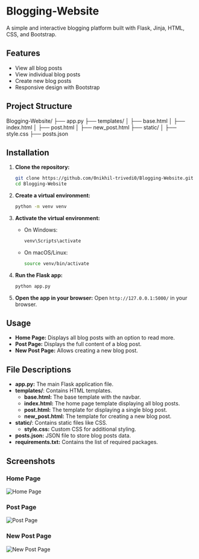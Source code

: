 # Blogging-Website

A simple and interactive blogging platform built with Flask, Jinja, HTML, CSS, and Bootstrap.

## Features

- View all blog posts
- View individual blog posts
- Create new blog posts
- Responsive design with Bootstrap

## Project Structure

Blogging-Website/
├── app.py
├── templates/
│ ├── base.html
│ ├── index.html
│ ├── post.html
│ ├── new_post.html
├── static/
│ ├── style.css
├── posts.json


## Installation

1. **Clone the repository:**
    ```bash
    git clone https://github.com/0nikhil-trivedi0/Blogging-Website.git
    cd Blogging-Website
    ```

2. **Create a virtual environment:**
    ```bash
    python -m venv venv
    ```

3. **Activate the virtual environment:**
    - On Windows:
        ```bash
        venv\Scripts\activate
        ```
    - On macOS/Linux:
        ```bash
        source venv/bin/activate
        ```
4. **Run the Flask app:**
    ```bash
    python app.py
    ```

5. **Open the app in your browser:**
    Open `http://127.0.0.1:5000/` in your browser.

## Usage

- **Home Page:** Displays all blog posts with an option to read more.
- **Post Page:** Displays the full content of a blog post.
- **New Post Page:** Allows creating a new blog post.

## File Descriptions

- **app.py:** The main Flask application file.
- **templates/**: Contains HTML templates.
    - **base.html:** The base template with the navbar.
    - **index.html:** The home page template displaying all blog posts.
    - **post.html:** The template for displaying a single blog post.
    - **new_post.html:** The template for creating a new blog post.
- **static/**: Contains static files like CSS.
    - **style.css:** Custom CSS for additional styling.
- **posts.json:** JSON file to store blog posts data.
- **requirements.txt:** Contains the list of required packages.

## Screenshots

### Home Page
![Home Page](https://github.com/0nikhil-trivedi0/Blogging-Website/screenshots/home_page.png)

### Post Page
![Post Page](https://github.com/0nikhil-trivedi0/Blogging-Website/screenshots/post_page.png)

### New Post Page
![New Post Page](https://github.com/0nikhil-trivedi0/Blogging-Website/screenshots/new_post_page.png)
